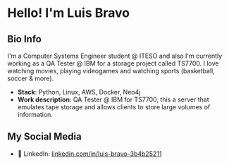 # Hello! I'm Luis Bravo

## Bio Info
I'm a Computer Systems Engineer student @ ITESO and also I'm currently working as a QA Tester @ IBM for a storage project called TS7700. I love watching movies, playing videogames and watching sports (basketball, soccer & more).

- **Stack**: Python, Linux, AWS, Docker, Neo4j
- **Work description**: QA Tester @ IBM for TS7700, this a server that emulates tape storage and allows clients to store large volumes of information. 

## My Social Media
- 💼 LinkedIn: [linkedin.com/in/luis-bravo-3b4b25211](https://www.linkedin.com/in/luis-bravo-3b4b25211/)